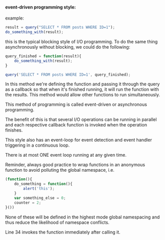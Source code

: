 #### event-driven programming style:

example:
```js
result = query("SELECT * FROM posts WHERE ID=1");
do_something_with(result);
```
this is the typical blocking style of I/O programming. To do the same thing asynchronously without blocking, we could do the following:
```js
query_finished = function(result){
	do_something_with(result);
}

query('SELECT * FROM posts WHERE ID=1', query_finished);
```
In this method we're defining the function and passing it through the query as a callback so that when it's finished running, it will run the function with the results. This method would allow other functions to run simultaneously. 

This method of programming is called event-driven or asynchronous programming.

The benefit of this is that several I/O operations can be running in parallel and each respective callback function is invoked when the operation finishes.

This style also has an event-loop for event detection and event handler triggering in a continuous loop.

There is at most ONE event loop running at any given time.

Reminder, always good practice to wrap functions in an anonymous function to avoid polluting the global namespace, i.e.
```js
(function(){
	do_something = function(){
		alert('this');
	}
	var something_else = 0;
	counter = 2;
}())
```
None of these will be defined in the highest mode global namespacing and thus reduce the likelihood of namespace conflicts.

Line 34 invokes the function immediately after calling it.

